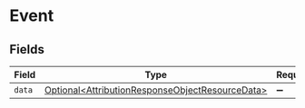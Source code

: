 # Event


## Fields

| Field                                                                                                                | Type                                                                                                                 | Required                                                                                                             | Description                                                                                                          |
| -------------------------------------------------------------------------------------------------------------------- | -------------------------------------------------------------------------------------------------------------------- | -------------------------------------------------------------------------------------------------------------------- | -------------------------------------------------------------------------------------------------------------------- |
| `data`                                                                                                               | [Optional\<AttributionResponseObjectResourceData>](../../models/components/AttributionResponseObjectResourceData.md) | :heavy_minus_sign:                                                                                                   | N/A                                                                                                                  |